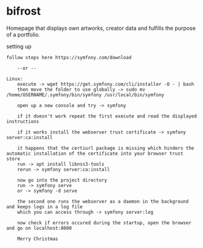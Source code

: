 # bifrost
Homepage that displays own artworks, creator data and fulfills the purpose of a portfolio.

setting up

	follow steps here https://symfony.com/download

		--or --

	Linux:
		execute -> wget https://get.symfony.com/cli/installer -O - | bash
		then move the folder to use globally -> sudo mv /home/USERNAME/.symfony/bin/symfony /usr/local/bin/symfony

		open up a new console and try -> symfony

		if it doesn't work repeat the first execute and read the displayed instructions

		if it works install the webserver trust certificate -> symfony server:ca:install

		it happens that the certiurl package is missing which hinders the automatic installation of the certificate into your browser trust store
		run -> apt install libnss3-tools
		rerun -> symfony server:ca:install

		now go into the project directory
		run -> symfony serve
		or -> symfony -d serve 

		the second one runs the webserver as a daemon in the background and keeps logs in a log file
		which you can access through -> symfony server:log

		now check if errors occured during the startup, open the browser and go on localhost:8000

		Merry Christmas


